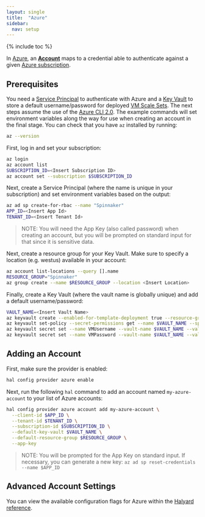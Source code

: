 ```yaml
---
layout: single
title:  "Azure"
sidebar:
  nav: setup
---
```


{% include toc %}

In [Azure](https://azure.microsoft.com/), an [__Account__](/setup/providers/#accounts) maps to a
credential able to authenticate against a given [Azure subscription](https://azure.microsoft.com/free/).

## Prerequisites

You need a [Service Principal](https://docs.microsoft.com/cli/azure/create-an-azure-service-principal-azure-cli) to authenticate with Azure and a [Key Vault](https://azure.microsoft.com/services/key-vault/) to store a default username/password for deployed [VM Scale Sets](https://docs.microsoft.com/azure/virtual-machine-scale-sets/virtual-machine-scale-sets-overview). The next steps assume the use of the [Azure CLI 2.0](https://docs.microsoft.com/cli/azure/install-azure-cli). The example commands will set environment variables along the way for use when creating an account in the final stage. You can check that you have `az` installed by running:

```bash
az --version
```

First, log in and set your subscription:

```bash
az login
az account list
SUBSCRIPTION_ID=<Insert Subscription ID>
az account set --subscription $SUBSCRIPTION_ID
```

Next, create a Service Principal (where the name is unique in your subscription) and set environment variables based on the output:

```bash
az ad sp create-for-rbac --name "Spinnaker"
APP_ID=<Insert App Id>
TENANT_ID=<Insert Tenant Id>
```

> NOTE: You will need the App Key (also called password) when creating an account, but you will be prompted on standard input for that since it is sensitive data.

Next, create a resource group for your Key Vault. Make sure to specify a location (e.g. westus) available in your account:

```bash
az account list-locations --query [].name
RESOURCE_GROUP="Spinnaker"
az group create --name $RESOURCE_GROUP --location <Insert Location>
```

Finally, create a Key Vault (where the vault name is globally unique) and add a default username/password:

```bash
VAULT_NAME=<Insert Vault Name>
az keyvault create --enabled-for-template-deployment true --resource-group $RESOURCE_GROUP --name $VAULT_NAME
az keyvault set-policy --secret-permissions get --name $VAULT_NAME --spn $APP_ID
az keyvault secret set --name VMUsername --vault-name $VAULT_NAME --value <Insert default username>
az keyvault secret set --name VMPassword --vault-name $VAULT_NAME --value <Insert default password>
```

## Adding an Account

First, make sure the provider is enabled:

```bash
hal config provider azure enable
```

Next, run the following `hal` command to add an account named `my-azure-account` to your list of Azure accounts:

```bash
hal config provider azure account add my-azure-account \
  --client-id $APP_ID \
  --tenant-id $TENANT_ID \
  --subscription-id $SUBSCRIPTION_ID \
  --default-key-vault $VAULT_NAME \
  --default-resource-group $RESOURCE_GROUP \
  --app-key
```

> NOTE: You will be prompted for the App Key on standard input. If necessary, you can generate a new key: `az ad sp reset-credentials --name $APP_ID`

## Advanced Account Settings

You can view the available configuration flags for Azure within the
[Halyard reference](/reference/halyard/commands#hal-config-provider-azure-account-add).